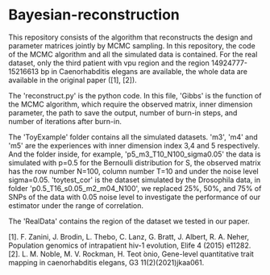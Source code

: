 # Bayesian-reconstruction
This repository consists of the algorithm that reconstructs the design and parameter matrices jointly by MCMC sampling. 
In this repository, the code of the MCMC algorithm and all the simulated data is contained. For the real dataset, only the third patient with vpu region and the region 14924777-15216613 bp in Caenorhabditis elegans are available, the whole data are available in the original paper ([1], [2]).

The 'reconstruct.py' is the python code. In this file, 'Gibbs' is the function of the MCMC algorithm, which require the observed matrix, inner dimension parameter, the path to save the output, number of burn-in steps, and number of iterations after burn-in.

The 'ToyExample' folder contains all the simulated datasets. 'm3', 'm4' and 'm5' are the experiences with inner dimension index 3,4 and 5 respectively. And the folder inside, for example, 'p5_m3_T10_N100_sigma0.05' the data is simulated with p=0.5 for the Bernoulli distribution for S, the observed matrix has the row number N=100, column number T=10 and under the noise level sigma=0.05. 'toytest_cor' is the dataset simulated by the Drosophila data, in folder 'p0.5_T16_s0.05_m2_m04_N100', we replaced 25%, 50%, and 75% of SNPs of the data with 0.05 noise level to investigate the performance of our estimator under the range of correlation.

The 'RealData' contains the region of the dataset we tested in our paper. 

[1]. F. Zanini, J. Brodin, L. Thebo, C. Lanz, G. Bratt, J. Albert, R. A. Neher, Population genomics of intrapatient hiv-1 evolution, Elife 4 (2015)
e11282.
[2]. L. M. Noble, M. V. Rockman, H. Teot ́onio, Gene-level quantitative trait mapping in caenorhabditis elegans, G3 11(2)(2021)jkaa061.

